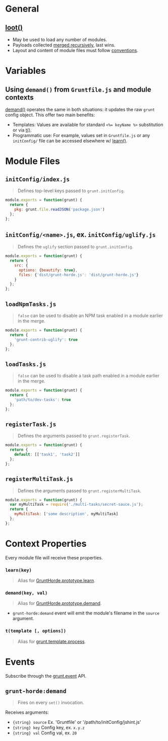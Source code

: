# General

## [loot()](GruntHorde.md)

- May be used to load any number of modules.
- Payloads collected [merged recursively](https://github.com/pluma/assimilate), last wins.
- Layout and content of module files must follow [conventions](#module-files).

# Variables

## Using `demand()` from `Gruntfile.js` and module contexts

[demand()](GruntHorde.md) operates the same in both situations: it updates the raw `grunt` config object. This offer two main benefits:

- Templates: Values are available for standard `<%= keyName %>` substitution or via [t()](#context-properties).
- Programmatic use: For example, values set in `Gruntfile.js` or any `initConfig/` file can be accessed elsewhere w/ [learn()](#context-properties).

# Module Files

## `initConfig/index.js`

> Defines top-level keys passed to `grunt.initConfig`.

```js
module.exports = function(grunt) {
  return {
    pkg: grunt.file.readJSON('package.json')
  };
};

```

## `initConfig/<name>.js`, ex. `initConfig/uglify.js`

> Defines the `uglify` section passed to `grunt.initConfig`.

```js
module.exports = function(grunt) {
  return {
    src: {
      options: {beautify: true},
      files: {'dist/grunt-horde.js': 'dist/grunt-horde.js'}
    }
  };
};

```

## `loadNpmTasks.js`

> `false` can be used to disable an NPM task enabled in a module earlier in the merge.

```js
module.exports = function(grunt) {
  return {
    'grunt-contrib-uglify': true
  };
};
```

## `loadTasks.js`

> `false` can be used to disable a task path enabled in a module earlier in the merge.

```js
module.exports = function(grunt) {
  return {
    'path/to/dev-tasks': true
  };
};
```

## `registerTask.js`

> Defines the arguments passed to `grunt.registerTask`.

```js
module.exports = function(grunt) {
  return {
    default: [['task1', 'task2']]
  };
};
```

## `registerMultiTask.js`

> Defines the arguments passed to `grunt.registerMultiTask`.

```js
module.exports = function(grunt) {
  var myMultiTask = require('./multi-tasks/secret-sauce.js');
  return {
    myMultiTask: ['some description', myMultiTask]
  };
};
```

# Context Properties

Every module file will receive these properties.

### `learn(key)`

> Alias for [GruntHorde.prototype.learn](GruntHorde.md).

### `demand(key, val)`

> Alias for [GruntHorde.prototype.demand](GruntHorde.md).

- `grunt-horde:demand` event will emit the module's filename in the `source` argument.

### `t(template [, options])`

> Alias for [grunt.template.process](http://gruntjs.com/api/grunt.template#grunt.template.process).

# Events

Subscribe through the [grunt.event](http://gruntjs.com/api/grunt.event) API.

## `grunt-horde:demand`

> Fires on every `set()` invocation.

Receives arguments:

- `{string} source` Ex. 'Gruntfile' or '/path/to/initConfig/jshint.js'
- `{string} key` Config key, ex. `x.y.z`
- `{string} val` Config val, ex. `20`
